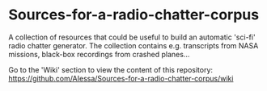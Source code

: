 # Sources-for-a-radio-chatter-corpus
A collection of resources that could be useful to build an automatic 'sci-fi' radio chatter generator. The collection contains e.g. transcripts from NASA missions, black-box recordings from crashed planes...

Go to the 'Wiki' section to view the content of this repository: https://github.com/AIessa/Sources-for-a-radio-chatter-corpus/wiki
